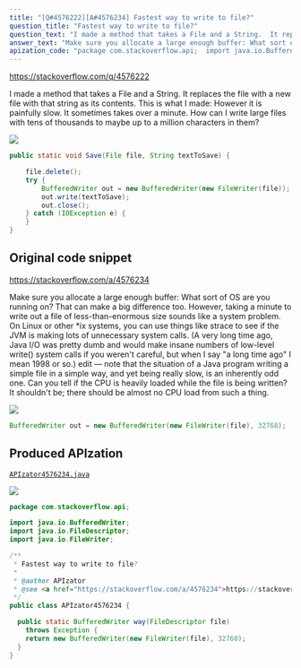 ```yaml
---
title: "[Q#4576222][A#4576234] Fastest way to write to file?"
question_title: "Fastest way to write to file?"
question_text: "I made a method that takes a File and a String.  It replaces the file with a new file with that string as its contents. This is what I made: However it is painfully slow.  It sometimes takes over a minute. How can I write large files with tens of thousands to maybe up to a million characters in them?"
answer_text: "Make sure you allocate a large enough buffer: What sort of OS are you running on?  That can make a big difference too.  However, taking a minute to write out a file of less-than-enormous size sounds like a system problem.  On Linux or other *ix systems, you can use things like strace to see if the JVM is making lots of unnecessary system calls. (A very long time ago, Java I/O was pretty dumb and would make insane numbers of low-level write() system calls if you weren't careful, but when I say \"a long time ago\" I mean 1998 or so.) edit — note that the situation of a Java program writing a simple file in a simple way, and yet being really slow, is an inherently odd one.  Can you tell if the CPU is heavily  loaded while the file is being written?  It shouldn't be; there should be almost no CPU load from such a thing."
apization_code: "package com.stackoverflow.api;  import java.io.BufferedWriter; import java.io.FileDescriptor; import java.io.FileWriter;  /**  * Fastest way to write to file?  *  * @author APIzator  * @see <a href=\"https://stackoverflow.com/a/4576234\">https://stackoverflow.com/a/4576234</a>  */ public class APIzator4576234 {    public static BufferedWriter way(FileDescriptor file)     throws Exception {     return new BufferedWriter(new FileWriter(file), 32768);   } }"
---
```


https://stackoverflow.com/q/4576222

I made a method that takes a File and a String.  It replaces the file with a new file with that string as its contents.
This is what I made:
However it is painfully slow.  It sometimes takes over a minute.
How can I write large files with tens of thousands to maybe up to a million characters in them?


<div class="code-logo"><img src="/stackoverflow.png" /></div>

```java
public static void Save(File file, String textToSave) {

    file.delete();
    try {
        BufferedWriter out = new BufferedWriter(new FileWriter(file));
        out.write(textToSave);
        out.close();
    } catch (IOException e) {
    }
}
```


## Original code snippet

https://stackoverflow.com/a/4576234

Make sure you allocate a large enough buffer:
What sort of OS are you running on?  That can make a big difference too.  However, taking a minute to write out a file of less-than-enormous size sounds like a system problem.  On Linux or other *ix systems, you can use things like strace to see if the JVM is making lots of unnecessary system calls. (A very long time ago, Java I/O was pretty dumb and would make insane numbers of low-level write() system calls if you weren&#x27;t careful, but when I say &quot;a long time ago&quot; I mean 1998 or so.)
edit — note that the situation of a Java program writing a simple file in a simple way, and yet being really slow, is an inherently odd one.  Can you tell if the CPU is heavily  loaded while the file is being written?  It shouldn&#x27;t be; there should be almost no CPU load from such a thing.

<div class="code-logo"><img src="/stackoverflow.png" /></div>

```java
BufferedWriter out = new BufferedWriter(new FileWriter(file), 32768);
```

## Produced APIzation

[`APIzator4576234.java`](https://github.com/pasqualesalza/apization-temp/raw/main/data/search/APIzator4576234.java)

<div class="code-logo"><img src="/apizator.png" /></div>

```java
package com.stackoverflow.api;

import java.io.BufferedWriter;
import java.io.FileDescriptor;
import java.io.FileWriter;

/**
 * Fastest way to write to file?
 *
 * @author APIzator
 * @see <a href="https://stackoverflow.com/a/4576234">https://stackoverflow.com/a/4576234</a>
 */
public class APIzator4576234 {

  public static BufferedWriter way(FileDescriptor file)
    throws Exception {
    return new BufferedWriter(new FileWriter(file), 32768);
  }
}

```